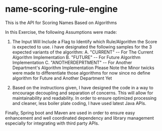 # name-scoring-rule-engine
This is the API for Scoring Names Based on Algorithms

In this Exercise, the following Assumptions were made:
1. The Input Will Include a Flag to Identify which Rule/Algorithm the Score is expected to use. i have designated the following samples for the 3 expected variants of the algorithm:
  A. "CURRENT" -- For The Current Algorithm Implementation
  B. "FUTURE" -- For Future Algorithm Implementation
  C. "ANOTHERDEPRTMENT" -- For Another Department's Algorithm Implementation
  Please Note the Minor twicks were made to differentiate those algorithms for now since no define algorithm for Future and Another Department Yet
  
  2. Based on the instructions given, I have designed the code in a way to encourage decoupling and separation of concerns. This will allow for maintainability and readability.
  In order to ensure optimized processing and cleaner, less boiler plate coding, I have used latest Java APIs. 
  
  Finally, Spring boot and Maven are used in order to ensure easy enhancement and well coordinated dependency and library management especially for integrating with third party APIs.
